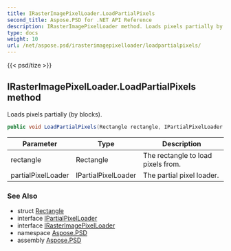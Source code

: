 ```yaml
---
title: IRasterImagePixelLoader.LoadPartialPixels
second_title: Aspose.PSD for .NET API Reference
description: IRasterImagePixelLoader method. Loads pixels partially by blocks
type: docs
weight: 10
url: /net/aspose.psd/irasterimagepixelloader/loadpartialpixels/
---
```

{{< psd/tize >}}
## IRasterImagePixelLoader.LoadPartialPixels method

Loads pixels partially (by blocks).

```csharp
public void LoadPartialPixels(Rectangle rectangle, IPartialPixelLoader partialPixelLoader)
```

| Parameter | Type | Description |
| --- | --- | --- |
| rectangle | Rectangle | The rectangle to load pixels from. |
| partialPixelLoader | IPartialPixelLoader | The partial pixel loader. |

### See Also

* struct [Rectangle](../../rectangle/)
* interface [IPartialPixelLoader](../../ipartialpixelloader/)
* interface [IRasterImagePixelLoader](../)
* namespace [Aspose.PSD](../../irasterimagepixelloader/)
* assembly [Aspose.PSD](../../../)


